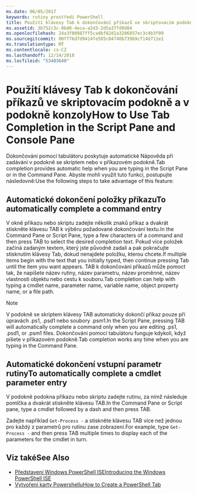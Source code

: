 ```yaml
---
ms.date: 06/05/2017
keywords: rutiny prostředí PowerShell
title: Použití klávesy Tab k dokončování příkazů ve skriptovacím podokně a v podokně konzoly
ms.assetid: 3b752c3c-0bd0-4eca-a2d3-2d5a37fd9d84
ms.openlocfilehash: 24a3f00987ff5ca4bf82d1a3206857ec3c4b3f09
ms.sourcegitcommit: 00ff76d7d9414fe585c04740b739b9cf14d711e1
ms.translationtype: MT
ms.contentlocale: cs-CZ
ms.lasthandoff: 12/14/2018
ms.locfileid: "53403640"
---
```

# <a name="how-to-use-tab-completion-in-the-script-pane-and-console-pane"></a><span data-ttu-id="e8c1c-103">Použití klávesy Tab k dokončování příkazů ve skriptovacím podokně a v podokně konzoly</span><span class="sxs-lookup"><span data-stu-id="e8c1c-103">How to Use Tab Completion in the Script Pane and Console Pane</span></span>

<span data-ttu-id="e8c1c-104">Dokončování pomocí tabulátoru poskytuje automatické Nápověda při zadávání v podokně se skriptem nebo v příkazovém podokně.</span><span class="sxs-lookup"><span data-stu-id="e8c1c-104">Tab completion provides automatic help when you are typing in the Script Pane or in the Command Pane.</span></span> <span data-ttu-id="e8c1c-105">Abyste mohli využít tuto funkci, postupujte následovně:</span><span class="sxs-lookup"><span data-stu-id="e8c1c-105">Use the following steps to take advantage of this feature:</span></span>

## <a name="to-automatically-complete-a-command-entry"></a><span data-ttu-id="e8c1c-106">Automatické dokončení položky příkazu</span><span class="sxs-lookup"><span data-stu-id="e8c1c-106">To automatically complete a command entry</span></span>

<span data-ttu-id="e8c1c-107">V okně příkazu nebo skriptu zadejte několik znaků příkaz a dvakrát stiskněte klávesu TAB k výběru požadované dokončování textu.</span><span class="sxs-lookup"><span data-stu-id="e8c1c-107">In the Command Pane or Script Pane, type a few characters of a command and then press TAB to select the desired completion text.</span></span> <span data-ttu-id="e8c1c-108">Pokud více položek začíná zadaným textem, který jste původně zadali a pak pokračujte stisknutím klávesy Tab, dokud nenajdete položku, kterou chcete.</span><span class="sxs-lookup"><span data-stu-id="e8c1c-108">If multiple items begin with the text that you initially typed, then continue pressing Tab until the item you want appears.</span></span> <span data-ttu-id="e8c1c-109">TAB k dokončování příkazů může pomoct tak, že napíšete název rutiny, název parametru, název proměnné, název vlastnosti objektu nebo cestu k souboru.</span><span class="sxs-lookup"><span data-stu-id="e8c1c-109">Tab completion can help with typing a cmdlet name, parameter name, variable name, object property name, or a file path.</span></span>

> [!NOTE]
> <span data-ttu-id="e8c1c-110">V podokně se skriptem klávesy TAB automaticky dokončí příkaz pouze při úpravách .ps1, .psd1 nebo soubory .psm1.</span><span class="sxs-lookup"><span data-stu-id="e8c1c-110">In the Script Pane, pressing TAB will automatically complete a command only when you are editing .ps1, .psd1, or .psm1 files.</span></span> <span data-ttu-id="e8c1c-111">Dokončování pomocí tabulátoru funguje kdykoli, když píšete v příkazovém podokně.</span><span class="sxs-lookup"><span data-stu-id="e8c1c-111">Tab completion works any time when you are typing in the Command Pane.</span></span>

## <a name="to-automatically-complete-a-cmdlet-parameter-entry"></a><span data-ttu-id="e8c1c-112">Automatické dokončení vstupní parametr rutiny</span><span class="sxs-lookup"><span data-stu-id="e8c1c-112">To automatically complete a cmdlet parameter entry</span></span>

<span data-ttu-id="e8c1c-113">V podokně podokna příkazu nebo skriptu zadejte rutinu, za nímž následuje pomlčka a dvakrát stiskněte klávesu TAB.</span><span class="sxs-lookup"><span data-stu-id="e8c1c-113">In the Command Pane or Script pane, type a cmdlet followed by a dash and then press TAB.</span></span>

<span data-ttu-id="e8c1c-114">Zadejte například `Get-Process -` a stiskněte klávesu TAB více než jednou pro každý z parametrů pro rutinu zase zobrazení.</span><span class="sxs-lookup"><span data-stu-id="e8c1c-114">For example, type `Get-Process -` and then press TAB multiple times to display each of the parameters for the cmdlet in turn.</span></span>

## <a name="see-also"></a><span data-ttu-id="e8c1c-115">Viz také</span><span class="sxs-lookup"><span data-stu-id="e8c1c-115">See Also</span></span>

- [<span data-ttu-id="e8c1c-116">Představení Windows PowerShell ISE</span><span class="sxs-lookup"><span data-stu-id="e8c1c-116">Introducing the Windows PowerShell ISE</span></span>](Introducing-the-Windows-PowerShell-ISE.md)
- [<span data-ttu-id="e8c1c-117">Vytvoření karty Powershellu</span><span class="sxs-lookup"><span data-stu-id="e8c1c-117">How to Create a PowerShell Tab</span></span>](How-to-Create-a-PowerShell-Tab-in-Windows-PowerShell-ISE.md)
